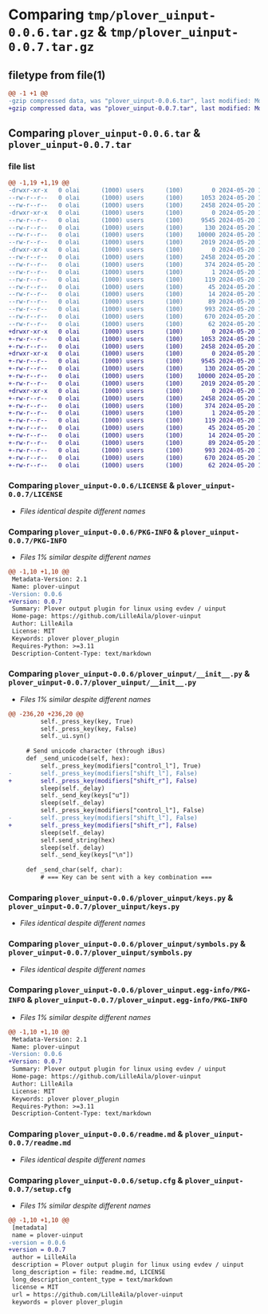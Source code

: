 # Comparing `tmp/plover_uinput-0.0.6.tar.gz` & `tmp/plover_uinput-0.0.7.tar.gz`

## filetype from file(1)

```diff
@@ -1 +1 @@
-gzip compressed data, was "plover_uinput-0.0.6.tar", last modified: Mon May 20 16:59:44 2024, max compression
+gzip compressed data, was "plover_uinput-0.0.7.tar", last modified: Mon May 20 17:17:47 2024, max compression
```

## Comparing `plover_uinput-0.0.6.tar` & `plover_uinput-0.0.7.tar`

### file list

```diff
@@ -1,19 +1,19 @@
-drwxr-xr-x   0 olai      (1000) users      (100)        0 2024-05-20 16:59:44.507330 plover_uinput-0.0.6/
--rw-r--r--   0 olai      (1000) users      (100)     1053 2024-05-20 16:28:07.000000 plover_uinput-0.0.6/LICENSE
--rw-r--r--   0 olai      (1000) users      (100)     2458 2024-05-20 16:59:44.507330 plover_uinput-0.0.6/PKG-INFO
-drwxr-xr-x   0 olai      (1000) users      (100)        0 2024-05-20 16:59:44.506330 plover_uinput-0.0.6/plover_uinput/
--rw-r--r--   0 olai      (1000) users      (100)     9545 2024-05-20 16:59:18.000000 plover_uinput-0.0.6/plover_uinput/__init__.py
--rw-r--r--   0 olai      (1000) users      (100)      130 2024-05-20 16:28:07.000000 plover_uinput-0.0.6/plover_uinput/all_keys.py
--rw-r--r--   0 olai      (1000) users      (100)    10000 2024-05-20 16:28:07.000000 plover_uinput-0.0.6/plover_uinput/keys.py
--rw-r--r--   0 olai      (1000) users      (100)     2019 2024-05-20 16:28:07.000000 plover_uinput-0.0.6/plover_uinput/symbols.py
-drwxr-xr-x   0 olai      (1000) users      (100)        0 2024-05-20 16:59:44.507330 plover_uinput-0.0.6/plover_uinput.egg-info/
--rw-r--r--   0 olai      (1000) users      (100)     2458 2024-05-20 16:59:44.000000 plover_uinput-0.0.6/plover_uinput.egg-info/PKG-INFO
--rw-r--r--   0 olai      (1000) users      (100)      374 2024-05-20 16:59:44.000000 plover_uinput-0.0.6/plover_uinput.egg-info/SOURCES.txt
--rw-r--r--   0 olai      (1000) users      (100)        1 2024-05-20 16:59:44.000000 plover_uinput-0.0.6/plover_uinput.egg-info/dependency_links.txt
--rw-r--r--   0 olai      (1000) users      (100)      119 2024-05-20 16:59:44.000000 plover_uinput-0.0.6/plover_uinput.egg-info/entry_points.txt
--rw-r--r--   0 olai      (1000) users      (100)       45 2024-05-20 16:59:44.000000 plover_uinput-0.0.6/plover_uinput.egg-info/requires.txt
--rw-r--r--   0 olai      (1000) users      (100)       14 2024-05-20 16:59:44.000000 plover_uinput-0.0.6/plover_uinput.egg-info/top_level.txt
--rw-r--r--   0 olai      (1000) users      (100)       89 2024-05-20 16:28:07.000000 plover_uinput-0.0.6/pyproject.toml
--rw-r--r--   0 olai      (1000) users      (100)      993 2024-05-20 16:58:01.000000 plover_uinput-0.0.6/readme.md
--rw-r--r--   0 olai      (1000) users      (100)      670 2024-05-20 16:59:44.508330 plover_uinput-0.0.6/setup.cfg
--rw-r--r--   0 olai      (1000) users      (100)       62 2024-05-20 16:28:07.000000 plover_uinput-0.0.6/setup.py
+drwxr-xr-x   0 olai      (1000) users      (100)        0 2024-05-20 17:17:47.404507 plover_uinput-0.0.7/
+-rw-r--r--   0 olai      (1000) users      (100)     1053 2024-05-20 16:28:07.000000 plover_uinput-0.0.7/LICENSE
+-rw-r--r--   0 olai      (1000) users      (100)     2458 2024-05-20 17:17:47.404507 plover_uinput-0.0.7/PKG-INFO
+drwxr-xr-x   0 olai      (1000) users      (100)        0 2024-05-20 17:17:47.403507 plover_uinput-0.0.7/plover_uinput/
+-rw-r--r--   0 olai      (1000) users      (100)     9545 2024-05-20 17:17:21.000000 plover_uinput-0.0.7/plover_uinput/__init__.py
+-rw-r--r--   0 olai      (1000) users      (100)      130 2024-05-20 16:28:07.000000 plover_uinput-0.0.7/plover_uinput/all_keys.py
+-rw-r--r--   0 olai      (1000) users      (100)    10000 2024-05-20 16:28:07.000000 plover_uinput-0.0.7/plover_uinput/keys.py
+-rw-r--r--   0 olai      (1000) users      (100)     2019 2024-05-20 16:28:07.000000 plover_uinput-0.0.7/plover_uinput/symbols.py
+drwxr-xr-x   0 olai      (1000) users      (100)        0 2024-05-20 17:17:47.404507 plover_uinput-0.0.7/plover_uinput.egg-info/
+-rw-r--r--   0 olai      (1000) users      (100)     2458 2024-05-20 17:17:47.000000 plover_uinput-0.0.7/plover_uinput.egg-info/PKG-INFO
+-rw-r--r--   0 olai      (1000) users      (100)      374 2024-05-20 17:17:47.000000 plover_uinput-0.0.7/plover_uinput.egg-info/SOURCES.txt
+-rw-r--r--   0 olai      (1000) users      (100)        1 2024-05-20 17:17:47.000000 plover_uinput-0.0.7/plover_uinput.egg-info/dependency_links.txt
+-rw-r--r--   0 olai      (1000) users      (100)      119 2024-05-20 17:17:47.000000 plover_uinput-0.0.7/plover_uinput.egg-info/entry_points.txt
+-rw-r--r--   0 olai      (1000) users      (100)       45 2024-05-20 17:17:47.000000 plover_uinput-0.0.7/plover_uinput.egg-info/requires.txt
+-rw-r--r--   0 olai      (1000) users      (100)       14 2024-05-20 17:17:47.000000 plover_uinput-0.0.7/plover_uinput.egg-info/top_level.txt
+-rw-r--r--   0 olai      (1000) users      (100)       89 2024-05-20 16:28:07.000000 plover_uinput-0.0.7/pyproject.toml
+-rw-r--r--   0 olai      (1000) users      (100)      993 2024-05-20 16:58:01.000000 plover_uinput-0.0.7/readme.md
+-rw-r--r--   0 olai      (1000) users      (100)      670 2024-05-20 17:17:47.404507 plover_uinput-0.0.7/setup.cfg
+-rw-r--r--   0 olai      (1000) users      (100)       62 2024-05-20 16:28:07.000000 plover_uinput-0.0.7/setup.py
```

### Comparing `plover_uinput-0.0.6/LICENSE` & `plover_uinput-0.0.7/LICENSE`

 * *Files identical despite different names*

### Comparing `plover_uinput-0.0.6/PKG-INFO` & `plover_uinput-0.0.7/PKG-INFO`

 * *Files 1% similar despite different names*

```diff
@@ -1,10 +1,10 @@
 Metadata-Version: 2.1
 Name: plover-uinput
-Version: 0.0.6
+Version: 0.0.7
 Summary: Plover output plugin for linux using evdev / uinput
 Home-page: https://github.com/LilleAila/plover-uinput
 Author: LilleAila
 License: MIT
 Keywords: plover plover_plugin
 Requires-Python: >=3.11
 Description-Content-Type: text/markdown
```

### Comparing `plover_uinput-0.0.6/plover_uinput/__init__.py` & `plover_uinput-0.0.7/plover_uinput/__init__.py`

 * *Files 1% similar despite different names*

```diff
@@ -236,20 +236,20 @@
         self._press_key(key, True)
         self._press_key(key, False)
         self._ui.syn()
 
     # Send unicode character (through iBus)
     def _send_unicode(self, hex):
         self._press_key(modifiers["control_l"], True)
-        self._press_key(modifiers["shift_l"], False)
+        self._press_key(modifiers["shift_r"], False)
         sleep(self._delay)
         self._send_key(keys["u"])
         sleep(self._delay)
         self._press_key(modifiers["control_l"], False)
-        self._press_key(modifiers["shift_l"], False)
+        self._press_key(modifiers["shift_r"], False)
         sleep(self._delay)
         self.send_string(hex)
         sleep(self._delay)
         self._send_key(keys["\n"])
 
     def _send_char(self, char):
         # === Key can be sent with a key combination ===
```

### Comparing `plover_uinput-0.0.6/plover_uinput/keys.py` & `plover_uinput-0.0.7/plover_uinput/keys.py`

 * *Files identical despite different names*

### Comparing `plover_uinput-0.0.6/plover_uinput/symbols.py` & `plover_uinput-0.0.7/plover_uinput/symbols.py`

 * *Files identical despite different names*

### Comparing `plover_uinput-0.0.6/plover_uinput.egg-info/PKG-INFO` & `plover_uinput-0.0.7/plover_uinput.egg-info/PKG-INFO`

 * *Files 1% similar despite different names*

```diff
@@ -1,10 +1,10 @@
 Metadata-Version: 2.1
 Name: plover-uinput
-Version: 0.0.6
+Version: 0.0.7
 Summary: Plover output plugin for linux using evdev / uinput
 Home-page: https://github.com/LilleAila/plover-uinput
 Author: LilleAila
 License: MIT
 Keywords: plover plover_plugin
 Requires-Python: >=3.11
 Description-Content-Type: text/markdown
```

### Comparing `plover_uinput-0.0.6/readme.md` & `plover_uinput-0.0.7/readme.md`

 * *Files identical despite different names*

### Comparing `plover_uinput-0.0.6/setup.cfg` & `plover_uinput-0.0.7/setup.cfg`

 * *Files 1% similar despite different names*

```diff
@@ -1,10 +1,10 @@
 [metadata]
 name = plover-uinput
-version = 0.0.6
+version = 0.0.7
 author = LilleAila
 description = Plover output plugin for linux using evdev / uinput
 long_description = file: readme.md, LICENSE
 long_description_content_type = text/markdown
 license = MIT
 url = https://github.com/LilleAila/plover-uinput
 keywords = plover plover_plugin
```

